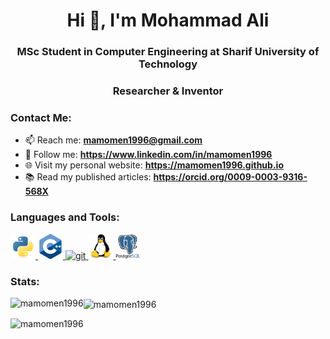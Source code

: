 <!--
**mamomen1996/mamomen1996** is a ✨ _special_ ✨ repository because its `README.md` (this file) appears on your GitHub profile.

Here are some ideas to get you started:

- 🔭 I’m currently working on ...
- 🌱 I’m currently learning ...
- 👯 I’m looking to collaborate on ...
- 🤔 I’m looking for help with ...
- 💬 Ask me about ...
- 📫 How to reach me: ...
- 😄 Pronouns: ...
- ⚡ Fun fact: ...
-->

<h1 align="center">Hi 👋, I'm Mohammad Ali</h1>

<h3 align="center">MSc Student in Computer Engineering at Sharif University of Technology</h3>
<h3 align="center">Researcher & Inventor</h3>

<h3 align="left">Contact Me:</h3>

- 📫 Reach me: **mamomen1996@gmail.com**
- 📢 Follow me: **https://www.linkedin.com/in/mamomen1996**
- 🌐 Visit my personal website: **https://mamomen1996.github.io**
- 📚 Read my published articles: **https://orcid.org/0009-0003-9316-568X**

<h3 align="left">Languages and Tools:</h3>
<a href="https://www.python.org" target="_blank" rel="noreferrer">
  <img src="https://raw.githubusercontent.com/devicons/devicon/master/icons/python/python-original.svg" alt="python" width="40" height="40"/>
</a>
<a href="https://www.w3schools.com/cpp/" target="_blank" rel="noreferrer"> 
  <img src="https://raw.githubusercontent.com/devicons/devicon/master/icons/cplusplus/cplusplus-original.svg" alt="cplusplus" width="40" height="40"/>
</a>
<a href="https://git-scm.com/" target="_blank" rel="noreferrer">
  <img src="https://www.vectorlogo.zone/logos/git-scm/git-scm-icon.svg" alt="git" width="40" height="40"/>
</a>
<a href="https://www.linux.org/" target="_blank" rel="noreferrer">
  <img src="https://raw.githubusercontent.com/devicons/devicon/master/icons/linux/linux-original.svg" alt="linux" width="40" height="40"/>
</a>
<a href="https://www.postgresql.org/" target="_blank" rel="noreferrer">
  <img src="https://raw.githubusercontent.com/devicons/devicon/master/icons/postgresql/postgresql-original-wordmark.svg" alt="postgresql" width="40" height="40"/>
</a>

<h3 align="left">Stats:</h3>
<p>
  <img align="left" src="https://github-readme-stats.vercel.app/api/top-langs?username=mamomen1996&show_icons=true&locale=en&layout=compact&theme=dark" alt="mamomen1996" />
</p>
<p>
  <img align="center" src="https://github-readme-stats.vercel.app/api?username=mamomen1996&show_icons=true&locale=en&theme=dark" alt="mamomen1996" />
</p>

<p align="left"> 
  <img src="https://komarev.com/ghpvc/?username=mamomen1996&label=Profile%20views&color=0e75b6&style=flat" alt="mamomen1996" /> 
</p>
